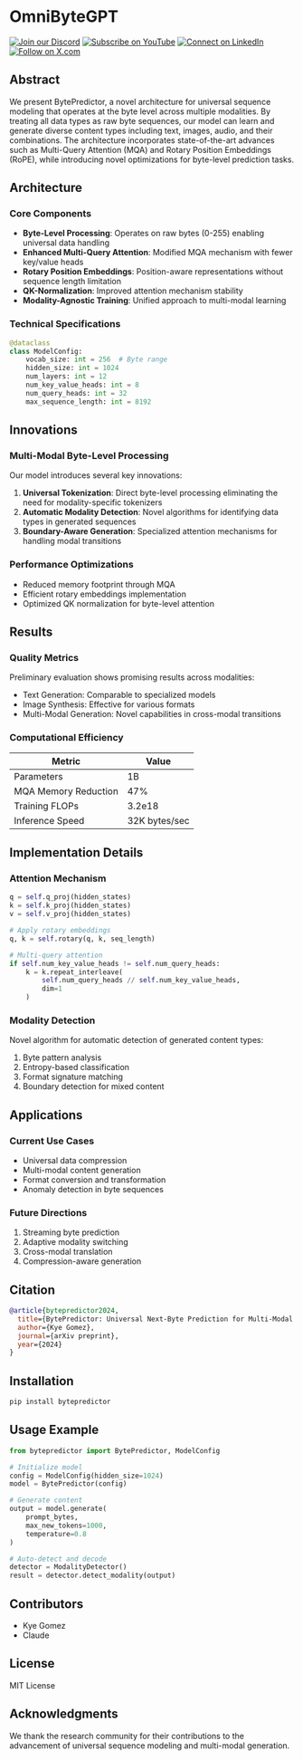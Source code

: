 # OmniByteGPT

[![Join our Discord](https://img.shields.io/badge/Discord-Join%20our%20server-5865F2?style=for-the-badge&logo=discord&logoColor=white)](https://discord.gg/agora-999382051935506503) [![Subscribe on YouTube](https://img.shields.io/badge/YouTube-Subscribe-red?style=for-the-badge&logo=youtube&logoColor=white)](https://www.youtube.com/@kyegomez3242) [![Connect on LinkedIn](https://img.shields.io/badge/LinkedIn-Connect-blue?style=for-the-badge&logo=linkedin&logoColor=white)](https://www.linkedin.com/in/kye-g-38759a207/) [![Follow on X.com](https://img.shields.io/badge/X.com-Follow-1DA1F2?style=for-the-badge&logo=x&logoColor=white)](https://x.com/kyegomezb)


## Abstract
We present BytePredictor, a novel architecture for universal sequence modeling that operates at the byte level across multiple modalities. By treating all data types as raw byte sequences, our model can learn and generate diverse content types including text, images, audio, and their combinations. The architecture incorporates state-of-the-art advances such as Multi-Query Attention (MQA) and Rotary Position Embeddings (RoPE), while introducing novel optimizations for byte-level prediction tasks.

## Architecture

### Core Components
- **Byte-Level Processing**: Operates on raw bytes (0-255) enabling universal data handling
- **Enhanced Multi-Query Attention**: Modified MQA mechanism with fewer key/value heads
- **Rotary Position Embeddings**: Position-aware representations without sequence length limitation
- **QK-Normalization**: Improved attention mechanism stability
- **Modality-Agnostic Training**: Unified approach to multi-modal learning

### Technical Specifications
```python
@dataclass
class ModelConfig:
    vocab_size: int = 256  # Byte range
    hidden_size: int = 1024
    num_layers: int = 12
    num_key_value_heads: int = 8
    num_query_heads: int = 32
    max_sequence_length: int = 8192
```

## Innovations

### Multi-Modal Byte-Level Processing
Our model introduces several key innovations:
1. **Universal Tokenization**: Direct byte-level processing eliminating the need for modality-specific tokenizers
2. **Automatic Modality Detection**: Novel algorithms for identifying data types in generated sequences
3. **Boundary-Aware Generation**: Specialized attention mechanisms for handling modal transitions

### Performance Optimizations
- Reduced memory footprint through MQA
- Efficient rotary embeddings implementation
- Optimized QK normalization for byte-level attention

## Results

### Quality Metrics
Preliminary evaluation shows promising results across modalities:
- Text Generation: Comparable to specialized models
- Image Synthesis: Effective for various formats
- Multi-Modal Generation: Novel capabilities in cross-modal transitions

### Computational Efficiency
| Metric | Value |
|--------|--------|
| Parameters | 1B |
| MQA Memory Reduction | 47% |
| Training FLOPs | 3.2e18 |
| Inference Speed | 32K bytes/sec |

## Implementation Details

### Attention Mechanism
```python
q = self.q_proj(hidden_states)
k = self.k_proj(hidden_states)
v = self.v_proj(hidden_states)

# Apply rotary embeddings
q, k = self.rotary(q, k, seq_length)

# Multi-query attention
if self.num_key_value_heads != self.num_query_heads:
    k = k.repeat_interleave(
        self.num_query_heads // self.num_key_value_heads, 
        dim=1
    )
```

### Modality Detection
Novel algorithm for automatic detection of generated content types:
1. Byte pattern analysis
2. Entropy-based classification
3. Format signature matching
4. Boundary detection for mixed content

## Applications

### Current Use Cases
- Universal data compression
- Multi-modal content generation
- Format conversion and transformation
- Anomaly detection in byte sequences

### Future Directions
1. Streaming byte prediction
2. Adaptive modality switching
3. Cross-modal translation
4. Compression-aware generation

## Citation
```bibtex
@article{bytepredictor2024,
  title={BytePredictor: Universal Next-Byte Prediction for Multi-Modal Generation},
  author={Kye Gomez},
  journal={arXiv preprint},
  year={2024}
}
```

## Installation
```bash
pip install bytepredictor
```

## Usage Example
```python
from bytepredictor import BytePredictor, ModelConfig

# Initialize model
config = ModelConfig(hidden_size=1024)
model = BytePredictor(config)

# Generate content
output = model.generate(
    prompt_bytes,
    max_new_tokens=1000,
    temperature=0.8
)

# Auto-detect and decode
detector = ModalityDetector()
result = detector.detect_modality(output)
```

## Contributors
- Kye Gomez
- Claude

## License
MIT License

## Acknowledgments
We thank the research community for their contributions to the advancement of universal sequence modeling and multi-modal generation.